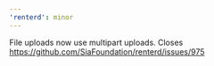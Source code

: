 ```yaml
---
'renterd': minor
---
```


File uploads now use multipart uploads. Closes https://github.com/SiaFoundation/renterd/issues/975

